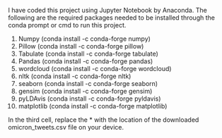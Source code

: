 I have coded this project using Jupyter Notebook by Anaconda. The following are the required packages needed to be installed through the conda prompt or cmd to run this project. 
1. Numpy (conda install -c conda-forge numpy)
2. Pillow (conda install -c conda-forge pillow)
3. Tabulate (conda install -c conda-forge tabulate)
4. Pandas (conda install -c conda-forge pandas)
5. wordcloud (conda install -c conda-forge wordcloud)
6. nltk (conda install -c conda-forge nltk)
7. seaborn (conda install -c conda-forge seaborn)
8. gensim (conda install -c conda-forge gensim)
9. pyLDAvis (conda install -c conda-forge pyldavis)
10. matplotlib (conda install -c conda-forge matplotlib)

In the third cell, replace the * with the location of the downloaded omicron_tweets.csv file on your device.
